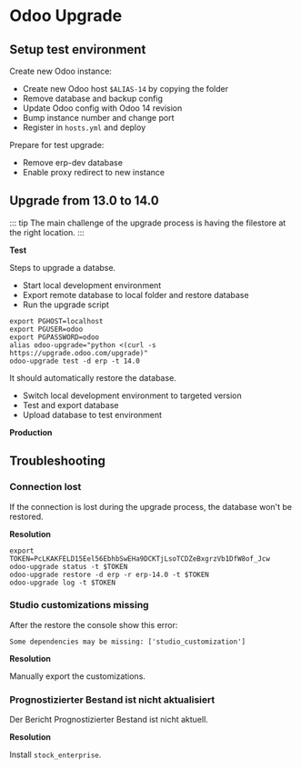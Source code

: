 # Odoo Upgrade

## Setup test environment

Create new Odoo instance:
* Create new Odoo host `$ALIAS-14` by copying the folder
* Remove database and backup config
* Update Odoo config with Odoo 14 revision
* Bump instance number and change port
* Register in `hosts.yml` and deploy

Prepare for test upgrade:
* Remove erp-dev database
* Enable proxy redirect to new instance

## Upgrade from 13.0 to 14.0

::: tip
The main challenge of the upgrade process is having the filestore at the right location.
:::

**Test**

Steps to upgrade a databse.

* Start local development environment
* Export remote database to local folder and restore database
* Run the upgrade script

```
export PGHOST=localhost
export PGUSER=odoo
export PGPASSWORD=odoo
alias odoo-upgrade="python <(curl -s https://upgrade.odoo.com/upgrade)"
odoo-upgrade test -d erp -t 14.0
```

It should automatically restore the database.

* Switch local development environment to targeted version
* Test and export database
* Upload database to test environment

**Production**

## Troubleshooting

### Connection lost

If the connection is lost during the upgrade process, the database won't be restored.

**Resolution**

```
export TOKEN=PcLKAKFELD15Eel56EbhbSwEHa9DCKTjLsoTCDZeBxgrzVb1DfW8of_Jcw
odoo-upgrade status -t $TOKEN
odoo-upgrade restore -d erp -r erp-14.0 -t $TOKEN
odoo-upgrade log -t $TOKEN
```

### Studio customizations missing

After the restore the console show this error:

```
Some dependencies may be missing: ['studio_customization']
```

**Resolution**

Manually export the customizations.

### Prognostizierter Bestand ist nicht aktualisiert

Der Bericht Prognostizierter Bestand ist nicht aktuell.

**Resolution**

Install `stock_enterprise`.